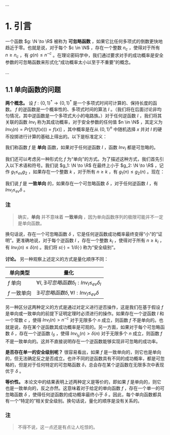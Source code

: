 $...$

# 1. 引言

一个函数 $`g: \N \to \R`$ 被称为 **可忽略函数** ，如果它比任何多项式的倒数更快地趋近于零。也就是说，对于每个 $`c \in \N`$ ，存在一个整数 $n_c$ ，使得对于所有 $`n \ge n_c`$ ，有 $`g(n) \le n^{−c}`$ 。在理论密码学中，我们通过要求对手的成功概率是安全参数的可忽略函数来形式化“成功概率太小以至于不重要”的概念。

$...$

## 1.1 单向函数的问题

**两个概念。** 设  $`f: \{0, 1\}^* \to \{0, 1\}^*`$  是一个多项式时间可计算的、保持长度的函数。 $f$ 的逆函数是一个概率性的、多项式时间的算法  $I$ 。（我们将在后面讨论非均匀情况，其中逆函数是一个多项式大小的电路族。）对于任何逆函数 $I$ ，我们将其关联的函数 $Inv_I$ 称为其成功概率，对于安全参数的任何值 $`n \in \N`$ ，其定义为 $`Inv_I(n) = Pr[f(I(f(x))) = f(x)]`$ ，其中概率是在从 $`\{0,1\}^n`$ 中随机选择 $x$ 并对 $I$ 的硬币投掷进行计算的基础上得出的。以下是标准定义：

我们称函数 $f$ 是 **单向** 函数，如果对于任何逆函数 $I$ ，函数 $Inv_I$ 都是可忽略的。

我们还可以考虑另一种形式化 $f$ 为“单向”的方式。为了描述这种方式，我们首先引入以下术语和符号。我们说 $`g_1: \N \to \R`$ 在最终上小于 $`g_2: \N \to \R`$ ，记作 $`g_1 \le_{ev} g_2`$ ，如果存在一个整数 $k$ ，对于所有 $`n \ge k`$ ，有 $`g_1(n) \le g_2(n)`$ 。现在：

我们说 $f$ 是 **一致单向** 的，如果存在一个可忽略函数 $\delta$ ，对于任何逆函数 $I$ ，有 $`Inv_I \le_{ev} \delta`$ 。

### 注
>
> 确实，**单向** 并不意味着 **一致单向** ，因为单向函数序列的极限可能并不一定是单向函数。
>

换句话说，存在一个可忽略函数 $\delta$ ，它是任何逆函数成功概率最终变得“小”的“证明”。更准确地说，对于每个逆函数 $I$ ，存在一个整数 $k_I$ ，使得对于所有 $`n \ge k_I`$ ，有 $`Inv_I(n) \le \delta(n)`$ 。我们将 $`s(·) = 1/\delta(·)`$  称为“安全级别”。

**讨论。** 另一种观察上述定义的方式是量化顺序不同：

| 单向类型 | 量化
|-|-
| $f$ 单向 | $`\forall I, \exists 可忽略函数 \delta_I : Inv_I \le_{ev} \delta_I`$
| $f$ 一致单向 | $`\exists 可忽略函数 \delta, \forall I : Inv_I \le_{ev} \delta`$

另一种区分这两种定义的方式是通过对定义进行逆否操作，这是我们在基于假设 $f$ 是单向或一致单向的前提下证明定理时必须进行的操作。如果存在一个逆函数 $I$ 和一个常数  $c$ ，使得 $`Inv_I(n) > n^{−c}`$ 对于无限多个 $n$ 成立，则函数 $f$ 不是单向的。也就是说，存在某个逆函数其成功概率是可观的。另一方面，如果对于每个可忽略函数 $\delta$ ，存在一个逆函数 $`I_\delta`$ ，使得 $`Inv_{I_\delta}(n) > \delta(n)`$ 对于无限多个 $n$ 成立，则函数 $f$ 不是一致单向的。这并不直接说明存在一个逆函数能够实现非可忽略的成功率。

**是否存在单一的安全级别呢？** 很容易看出，如果 $f$ 是一致单向的，则它也是单向的，但无法确定反之是否成立。也许不同的逆函数具有不同的成功概率，都是可忽略的，但是对于任何特定的可忽略函数 $\delta$，总会存在某个逆函数在无限多次中表现优于 $\delta$ 。

**等价性。** 本论文中的结果表明上述两种定义是等价的，即如果 $f$ 是单向的，则它也是一致单向的，反之亦然。这意味着对于给定的单向函数 $f$ ，存在一个单一的可忽略函数 $\delta$ ，使得任何逆函数的成功概率最终小于 $\delta$ 。因此，每个单向函数都具有一个“特定的”相关安全级别。换句话说，量化的顺序是没有关系的。

### 注
>
> 不得不说，这一点还是有点让人吃惊的。
>
